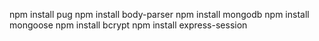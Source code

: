 npm install pug
npm install body-parser
npm install mongodb
npm install mongoose
npm install bcrypt
npm install express-session